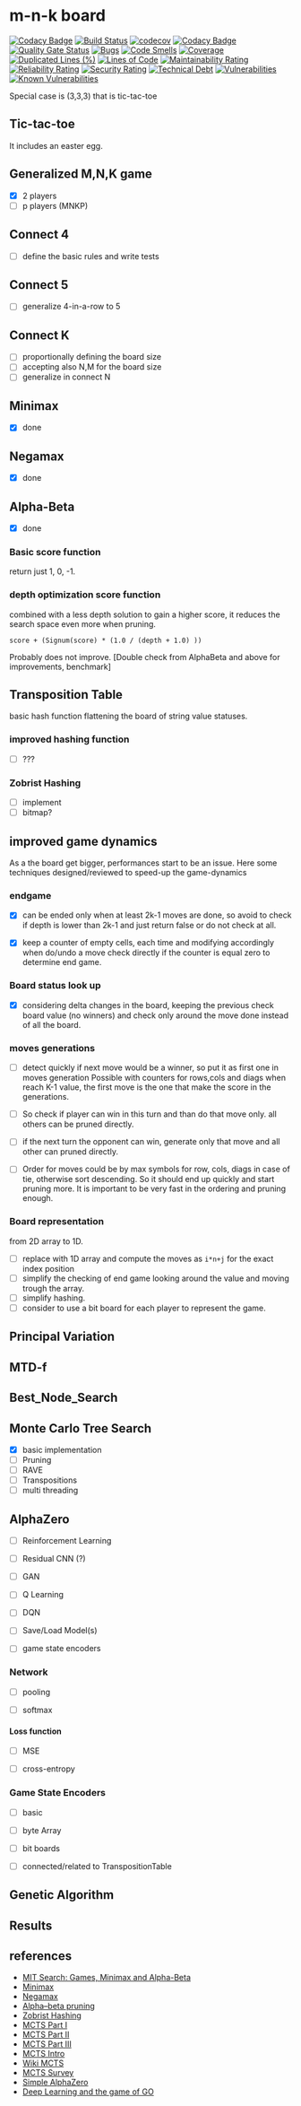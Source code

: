 # m-n-k board

[![Codacy Badge](https://api.codacy.com/project/badge/Grade/54629ae88ae34ead96cf6c20e31cfac7)](https://app.codacy.com/app/Raffaello/board-m-n-k?utm_source=github.com&utm_medium=referral&utm_content=Raffaello/board-m-n-k&utm_campaign=Badge_Grade_Dashboard)
[![Build Status](https://travis-ci.org/Raffaello/board-m-n-k.svg?branch=master)](https://travis-ci.org/Raffaello/board-m-n-k)
[![codecov](https://codecov.io/gh/Raffaello/board-m-n-k/branch/master/graph/badge.svg)](https://codecov.io/gh/Raffaello/board-m-n-k)
[![Codacy Badge](https://api.codacy.com/project/badge/Coverage/d2223a115b26431faa31d9da12587d2b)](https://www.codacy.com/app/Raffaello/board-m-n-k?utm_source=github.com&amp;utm_medium=referral&amp;utm_content=Raffaello/board-m-n-k&amp;utm_campaign=Badge_Coverage)
[![Quality Gate Status](https://sonarcloud.io/api/project_badges/measure?project=Raffaello_board-m-n-k&metric=alert_status)](https://sonarcloud.io/dashboard?id=Raffaello_board-m-n-k)
[![Bugs](https://sonarcloud.io/api/project_badges/measure?project=Raffaello_board-m-n-k&metric=bugs)](https://sonarcloud.io/dashboard?id=Raffaello_board-m-n-k)
[![Code Smells](https://sonarcloud.io/api/project_badges/measure?project=Raffaello_board-m-n-k&metric=code_smells)](https://sonarcloud.io/dashboard?id=Raffaello_board-m-n-k)
[![Coverage](https://sonarcloud.io/api/project_badges/measure?project=Raffaello_board-m-n-k&metric=coverage)](https://sonarcloud.io/dashboard?id=Raffaello_board-m-n-k)
[![Duplicated Lines (%)](https://sonarcloud.io/api/project_badges/measure?project=Raffaello_board-m-n-k&metric=duplicated_lines_density)](https://sonarcloud.io/dashboard?id=Raffaello_board-m-n-k)
[![Lines of Code](https://sonarcloud.io/api/project_badges/measure?project=Raffaello_board-m-n-k&metric=ncloc)](https://sonarcloud.io/dashboard?id=Raffaello_board-m-n-k)
[![Maintainability Rating](https://sonarcloud.io/api/project_badges/measure?project=Raffaello_board-m-n-k&metric=sqale_rating)](https://sonarcloud.io/dashboard?id=Raffaello_board-m-n-k)
[![Reliability Rating](https://sonarcloud.io/api/project_badges/measure?project=Raffaello_board-m-n-k&metric=reliability_rating)](https://sonarcloud.io/dashboard?id=Raffaello_board-m-n-k)
[![Security Rating](https://sonarcloud.io/api/project_badges/measure?project=Raffaello_board-m-n-k&metric=security_rating)](https://sonarcloud.io/dashboard?id=Raffaello_board-m-n-k)
[![Technical Debt](https://sonarcloud.io/api/project_badges/measure?project=Raffaello_board-m-n-k&metric=sqale_index)](https://sonarcloud.io/dashboard?id=Raffaello_board-m-n-k)
[![Vulnerabilities](https://sonarcloud.io/api/project_badges/measure?project=Raffaello_board-m-n-k&metric=vulnerabilities)](https://sonarcloud.io/dashboard?id=Raffaello_board-m-n-k)
[![Known Vulnerabilities](https://snyk.io/test/github/Raffaello/board-m-n-k/badge.svg?targetFile=build.sbt)](https://snyk.io/test/github/Raffaello/board-m-n-k?targetFile=build.sbt)


Special case is (3,3,3) that is tic-tac-toe

## Tic-tac-toe

It includes an easter egg.

## Generalized M,N,K game

- [x] 2 players
- [ ] p players (MNKP)

## Connect 4

- [ ] define the basic rules and write tests 

## Connect 5

- [ ] generalize 4-in-a-row to 5

## Connect K

- [ ] proportionally defining the board size
- [ ] accepting also N,M for the board size 
- [ ] generalize in connect N

## Minimax

- [x] done

## Negamax

- [x] done

## Alpha-Beta

- [x] done

### Basic score function

return just 1, 0, -1.

### depth optimization score function

combined with a less depth solution to gain a higher score, it reduces the search space even more when pruning.

`score + (Signum(score) * (1.0 / (depth + 1.0) ))`

Probably does not improve. [Double check from AlphaBeta and above for improvements, benchmark]

## Transposition Table

basic hash function flattening the board of string value statuses.

### improved hashing function

- [ ] ??? 

### Zobrist Hashing

- [ ] implement
- [ ] bitmap?

## improved game dynamics

As a the board get bigger, performances start to be an issue.
Here some techniques designed/reviewed to speed-up the game-dynamics

### endgame

- [X] can be ended only when at least 2k-1 moves are done,
so avoid to check if depth is lower than 2k-1 and just return false or do not check at all.

- [X] keep a counter of empty cells, each time and modifying accordingly when do/undo a move
  check directly if the counter is equal zero to determine end game.

### Board status look up

- [X] considering delta changes in the board,
keeping the previous check board value (no winners)
and check only around the move done instead of all the board.

### moves generations

- [ ] detect quickly if next move would be a winner, 
  so put it as first one in moves generation
  Possible with counters for rows,cols and diags when reach K-1 value,
  the first move is the one that make the score in the generations.
  
- [ ] So check if player can win in this turn and than do that move only. all others can be pruned directly.
- [ ] if the next turn the opponent can win, generate only that move and all other can pruned directly.  

- [ ] Order for moves could be by max symbols for row, cols, diags in case of tie, otherwise sort descending.
  So it should end up quickly and start pruning more.
  It is important to be very fast in the ordering and pruning enough.

### Board representation

from 2D array to 1D.

- [ ] replace with 1D array and compute the moves as `i*n+j` for the exact index position
- [ ] simplify the checking of end game looking around the value and moving trough the array.
- [ ] simplify hashing.
- [ ] consider to use a bit board for each player to represent the game.

## Principal Variation

## MTD-f

## Best_Node_Search

## Monte Carlo Tree Search

- [X] basic implementation
- [ ] Pruning
- [ ] RAVE
- [ ] Transpositions
- [ ] multi threading

## AlphaZero

- [ ] Reinforcement Learning
- [ ] Residual CNN (?)
- [ ] GAN
- [ ] Q Learning
- [ ] DQN
- [ ] Save/Load Model(s)
- [ ] game state encoders


### Network

- [ ] pooling
- [ ] softmax


#### Loss function

- [ ] MSE
- [ ] cross-entropy


### Game State Encoders

- [ ] basic
- [ ] byte Array
- [ ] bit boards
- [ ] connected/related to TranspositionTable


## Genetic Algorithm


## Results

## references

- [MIT Search: Games, Minimax and Alpha-Beta](https://www.youtube.com/watch?v=STjW3eH0Cik)
- [Minimax](https://en.wikipedia.org/wiki/Minimax)
- [Negamax](https://en.wikipedia.org/wiki/Negamax)
- [Alpha–beta pruning](https://en.wikipedia.org/wiki/Alpha%E2%80%93beta_pruning)
- [Zobrist Hashing](https://en.wikipedia.org/wiki/Zobrist_hashing)
- [MCTS Part I](https://www.cs.swarthmore.edu/~bryce/cs63/s16/slides/2-15_MCTS.pdf)
- [MCTS Part II](https://www.cs.swarthmore.edu/~bryce/cs63/s16/slides/2-17_extending_mcts.pdf)
- [MCTS Part III](http://ccg.doc.gold.ac.uk/ccg_old/teaching/ludic_computing/ludic16.pdf)
- [MCTS Intro](https://jeffbradberry.com/posts/2015/09/intro-to-monte-carlo-tree-search/)
- [Wiki MCTS](https://en.wikipedia.org/wiki/Monte_Carlo_tree_search)
- [MCTS Survey](http://mcts.ai/pubs/mcts-survey-master.pdf)
- [Simple AlphaZero](https://web.stanford.edu/~surag/posts/alphazero.html)
- [Deep Learning and the game of GO](https://www.oreilly.com/library/view/deep-learning-and/9781617295324/)
